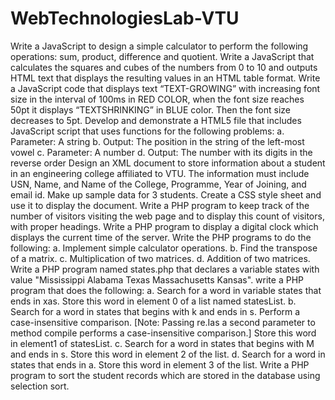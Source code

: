 # WebTechnologiesLab-VTU

Write a JavaScript to design a simple calculator to perform the following operations: sum, product, difference and quotient.
Write a JavaScript that calculates the squares and cubes of the numbers from 0 to 10 and outputs HTML text that displays the resulting values in an HTML table format.
Write a JavaScript code that displays text “TEXT-GROWING” with increasing font size in the interval of 100ms in RED COLOR, when the font size reaches 50pt it displays “TEXTSHRINKING” in BLUE color. Then the font size decreases to 5pt.
Develop and demonstrate a HTML5 file that includes JavaScript script that uses functions for the following problems: a. Parameter: A string b. Output: The position in the string of the left-most vowel c. Parameter: A number d. Output: The number with its digits in the reverse order
Design an XML document to store information about a student in an engineering college affiliated to VTU. The information must include USN, Name, and Name of the College, Programme, Year of Joining, and email id. Make up sample data for 3 students. Create a CSS style sheet and use it to display the document.
Write a PHP program to keep track of the number of visitors visiting the web page and to display this count of visitors, with proper headings.
Write a PHP program to display a digital clock which displays the current time of the server.
Write the PHP programs to do the following: a. Implement simple calculator operations. b. Find the transpose of a matrix. c. Multiplication of two matrices. d. Addition of two matrices.
Write a PHP program named states.php that declares a variable states with value "Mississippi Alabama Texas Massachusetts Kansas". write a PHP program that does the following: a. Search for a word in variable states that ends in xas. Store this word in element 0 of a list named statesList. b. Search for a word in states that begins with k and ends in s. Perform a case-insensitive comparison. [Note: Passing re.Ias a second parameter to method compile performs a case-insensitive comparison.] Store this word in element1 of statesList. c. Search for a word in states that begins with M and ends in s. Store this word in element 2 of the list. d. Search for a word in states that ends in a. Store this word in element 3 of the list.
Write a PHP program to sort the student records which are stored in the database using selection sort.
